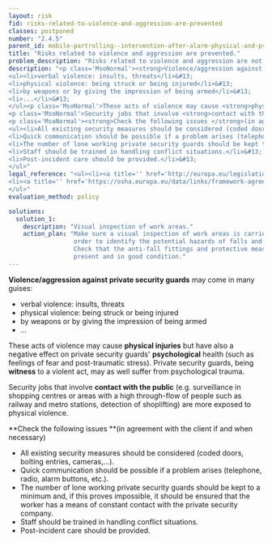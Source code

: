 ```yaml
---
layout: risk
fid: risks-related-to-violence-and-aggression-are-prevented
classes: postponed
number: "2.4.5"
parent_id: mobile-partrolling--intervention-after-alarm-physical-and-psychosocial-workload
title: "Risks related to violence and aggression are prevented."
problem_description: "Risks related to violence and aggression are not prevented."
description: "<p class='MsoNormal'><strong>Violence/aggression against private security guards</strong> may come in many guises:</p>&#13;
<ul><li>verbal violence: insults, threats</li>&#13;
<li>physical violence: being struck or being injured</li>&#13;
<li>by weapons or by giving the impression of being armed</li>&#13;
<li>...</li>&#13;
</ul><p class='MsoNormal'>These acts of violence may cause <strong>physical injuries</strong> but have also a negative effect on private security guards' <strong>psychological</strong> health (such as feelings of fear and post-traumatic stress). Private security guards, being <strong>witness</strong> to a violent act, may as well suffer from psychological trauma.</p>&#13;
<p class='MsoNormal'>Security jobs that involve <strong>contact with the public</strong> (e.g. surveillance in shopping centres or areas with a high through-flow of people such as railway and metro stations, detection of shoplifting) are more exposed to physical violence.</p>&#13;
<p class='MsoNormal'><strong>Check the following issues </strong>(in agreement with the client if and when necessary)</p>&#13;
<ul><li>All existing security measures should be considered (coded doors, bolting entries, cameras,...).</li>&#13;
<li>Quick communication should be possible if a problem arises (telephone, radio, alarm buttons, etc.).</li>&#13;
<li>The number of lone working private security guards should be kept to a minimum and, if this proves impossible, it should be ensured that the worker has a means of constant contact with the private security company.</li>&#13;
<li>Staff should be trained in handling conflict situations.</li>&#13;
<li>Post-incident care should be provided.</li>&#13;
</ul>"
legal_reference: "<ul><li><a title='' href='http://europa.eu/legislation_summaries/employment_and_social_policy/health_hygiene_safety_at_work/c11113_en.htm' rel='nofollow' target='_blank'>89/391/CEE Implementing measures to improve the health and safety of workers (framework directive).</a></li>&#13;
<li><a title='' href='https://osha.europa.eu/data/links/framework-agreement-on-harassment-and-violence-at-work?utm_source=oshmail&amp;utm_medium=email&amp;utm_campaign=index_html' rel='nofollow' target='_blank'>Framework agreement on harassment and violence at work.</a></li>&#13;
</ul>"
evaluation_method: policy

solutions:
  solution_1:
    description: "Visual inspection of work areas."
    action_plan: "Make sure a visual inspection of work areas is carried out in
                  order to identify the potential hazards of falls and slips.
                  Check that the anti-fall fittings and protective measures are
                  present and in good condition."
---
```

**Violence/aggression against private security guards** may come in many guises:

  * verbal violence: insults, threats
  * physical violence: being struck or being injured
  * by weapons or by giving the impression of being armed
  * ...

These acts of violence may cause **physical injuries** but have also a
negative effect on private security guards' **psychological** health (such as
feelings of fear and post-traumatic stress). Private security guards, being
**witness** to a violent act, may as well suffer from psychological trauma.

Security jobs that involve **contact with the public** (e.g. surveillance in
shopping centres or areas with a high through-flow of people such as railway
and metro stations, detection of shoplifting) are more exposed to physical
violence.

**Check the following issues **(in agreement with the client if and when necessary)

  * All existing security measures should be considered (coded doors, bolting entries, cameras,...).
  * Quick communication should be possible if a problem arises (telephone, radio, alarm buttons, etc.).
  * The number of lone working private security guards should be kept to a minimum and, if this proves impossible, it should be ensured that the worker has a means of constant contact with the private security company.
  * Staff should be trained in handling conflict situations.
  * Post-incident care should be provided.


